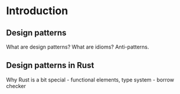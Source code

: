 # Introduction

## Design patterns

What are design patterns? What are idioms? Anti-patterns.

## Design patterns in Rust

Why Rust is a bit special - functional elements, type system - borrow checker
